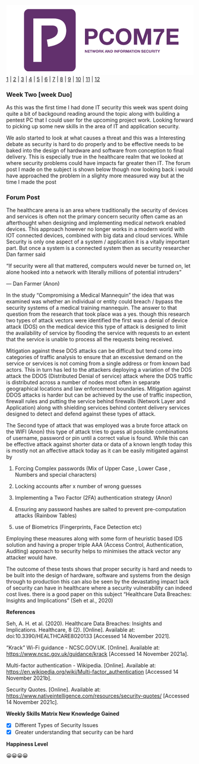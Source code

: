 ![Logo](Images/PCOM7E.png)
[1](/MyPortfolio/PCOM7E/Unit01.html) | [2](/MyPortfolio/PCOM7E/Unit02.html) | [3](/MyPortfolio/PCOM7E/Unit03.html) | [4](/MyPortfolio/PCOM7E/Unit04.html) | [5](/MyPortfolio/PCOM7E/Unit05.html) | [6](/MyPortfolio/PCOM7E/Unit06.html) | [7](/MyPortfolio/PCOM7E/Unit07.html) | [8](/MyPortfolio/PCOM7E/Unit08.html) | [9](/MyPortfolio/PCOM7E/Unit09.html) | [10](/MyPortfolio/PCOM7E/Unit10.html) | [11](/MyPortfolio/PCOM7E/Unit11.html) | [12](/MyPortfolio/PCOM7E/Unit12.html)
### Week Two [week Duo]
As this was the first time I had done IT security this week was spent doing quite a bit of backgound reading around the topic along with building a pentest PC that I could user for the upcoming project work. Looking forward to picking up some new skills in the area of IT and application security.

We aslo started to look at what causes a threat and this was a Interesting debate as security is hard to do properly and to be effective needs to be baked into the design of hardware and software from conception to final delivery. This is especially true in the healthcare realm that we looked at where security problems could have impacts far greater then IT. The forum post I made on the subject is shown below though now looking back i would have approached the problem in a slighty more measured way but at the time I made the post 

### Forum Post ###
The healthcare arena is an area where traditionally the security of devices and services is often not the primary concern security often came as an afterthought when designing and implementing medical network enabled devices. This approach however no longer works in a modern world with IOT connected devices, combined with big data and cloud services. While Security is only one aspect of a system / application it is a vitally important part. But once a system is a connected system then as security researcher Dan farmer said

 “If security were all that mattered, computers would never be turned on, let alone hooked into a network with literally millions of potential intruders”

― Dan Farmer (Anon)

In the study “Compromising a Medical Mannequin” the idea that was examined was whether an individual or entity could breach / bypass the security systems of a medical training mannequin. The answer to that question from the research that took place was a yes. though this research two types of attack vectors were identified the first was a denial of device attack (DOS) on the medical device this type of attack is designed to limit the availability of service by flooding the service with requests to an extent that the service is unable to process all the requests being received.

Mitigation against these DOS attacks can be difficult but tend come into categories of traffic analysis to ensure that an excessive demand on the service or services is not coming from a single address or from known bad actors. This in turn has led to the attackers deploying a variation of the DOS attack the DDOS (Distributed Denial of service) attack where the DOS traffic is distributed across a number of nodes most often in separate geographical locations and law enforcement boundaries. Mitigation against DDOS attacks is harder but can be achieved by the use of traffic inspection, firewall rules and putting the service behind firewalls (Network Layer and Application) along with shielding services behind content delivery services designed to detect and defend against these types of attack.

The Second type of attack that was employed was a brute force attack on the WIFI (Anon) this type of attack tries to guess all possible combinations of username, password or pin until a correct value is found. While this can be effective attack against shorter data or data of a known length today this is mostly not an affective attack today as it can be easily mitigated against by

1.    Forcing Complex passwords (Mix of Upper Case , Lower Case , Numbers and special characters)

2.    Locking accounts after x number of wrong guesses

3.    Implementing a Two Factor (2FA) authentication strategy (Anon)

4.    Ensuring any password hashes are salted to prevent pre-computation attacks (Rainbow Tables)

5.    use of Biometrics (Fingerprints, Face Detection etc)

Employing these measures along with some form of heuristic based IDS solution and having a proper triple AAA (Access Control, Authentication, Auditing) approach to security helps to minimises the attack vector any attacker would have.

The outcome of these tests shows that proper security is hard and needs to be built into the design of hardware, software and systems from the design through to production this can also be seen by the devastating impact lack of security can have in healthcare where a security vulnerability can indeed cost lives. there is a good paper on this subject “Healthcare Data Breaches: Insights and Implications” (Seh et al., 2020)

**References**

 Seh, A. H. et al. (2020). Healthcare Data Breaches: Insights and Implications. Healthcare, 8 (2). [Online]. Available at: doi:10.3390/HEALTHCARE8020133 [Accessed 14 November 2021].

“Krack” Wi-Fi guidance - NCSC.GOV.UK. [Online]. Available at: https://www.ncsc.gov.uk/guidance/krack [Accessed 14 November 2021a].

Multi-factor authentication - Wikipedia. [Online]. Available at: https://en.wikipedia.org/wiki/Multi-factor_authentication [Accessed 14 November 2021b].

Security Quotes. [Online]. Available at: https://www.nativeintelligence.com/resources/security-quotes/ [Accessed 14 November 2021c].

**Weekly Skills Matrix New Knowledge Gained**

- [x] Different Types of Security Issues
- [X] Greater understanding that security can be hard

**Happiness Level**

😀😀😀😀
